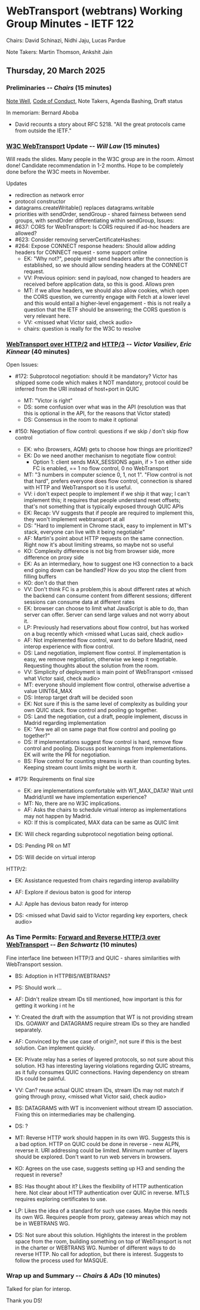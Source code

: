 # WebTransport (webtrans) Working Group Minutes - IETF 122

Chairs: David Schinazi, Nidhi Jaju, Lucas Pardue

Note Takers: Martin Thomson, Ankshit Jain

## Thursday, 20 March 2025

### **Preliminaries** -- _Chairs_ (15 minutes)

   [Note Well](https://www.ietf.org/about/note-well/), [Code of Conduct](https://www.rfc-editor.org/rfc/rfc7154.html), Note Takers, Agenda Bashing, Draft status

In memoriam: Bernard Aboba
- David recounts a story about RFC 5218.  "All the great protocols came from outside the IETF."

### **[W3C WebTransport](https://w3c.github.io/webtransport/) Update** -- _Will Law_ (15 minutes)

Will reads the slides.
Many people in the W3C group are in the room.
Almost done!
Candidate recommendation in 1-2 months. Hope to be completely done before the W3C meets in November.

Updates 
- redirection as network error
- protocol constructor 
- datagrams.createWritable() replaces datagrams.writable
- priorities with sendOrder, sendGroup - shared fairness between send groups, with sendOrder differentiating within sendGroup,
Issues: 
- #637: CORS for WebTransport: Is CORS required if ad-hoc headers are allowed? 
- #623: Consider removing serverCertificateHashes: 
- #264: Expose CONNECT response headers: Should allow adding headers for CONNECT request - some support online
    - EK: "Why not?", people might send headers after the connection is established, so we should allow sending headers at the CONNECT request.
    - VV: Previous opinion: send in payload, now changed to headers are received before application data, so this is good. Allows pren
    - MT: if we allow headers, we should also allow cookies, which open the CORS question, we currently engage with Fetch at a lower level and this would entail a higher-level engagement - this is not really a question that the IETF should be answering; the CORS question is very relevant here.
    - VV: \<missed what Victor said, check audio\>
    - chairs: question is really for the W3C to resolve

### **[WebTransport over HTTP/2](https://datatracker.ietf.org/doc/html/draft-ietf-webtrans-http2) and [HTTP/3](https://datatracker.ietf.org/doc/html/draft-ietf-webtrans-http3)** -- _Victor Vasiliev_, _Eric Kinnear_ (40 minutes)

Open Issues: 
- #172: Subprotocol negotiation: should it be mandatory? Victor has shipped some code which makes it NOT mandatory, protocol could be inferred from the URI instead of host+port in QUIC
    - MT: "Victor is right"
    - DS: some confusion over what was in the API (resolution was that this is optional in the API, for the reasons that Victor stated)
    - DS: Consensus in the room to make it optional

- #150: Negotiation of flow control: questions if we skip / don't skip flow control
     - EK: who (browsers, AQM) gets to choose how things are prioritized? 
     - EK: Do we need another mechanism to negotiate flow control: 
         - Option 1: client sends MAX_SESSIONS again, if > 1 on either side FC is enabled, == 1 no flow control, 0 no WebTransport
    - MT: "3 numbers in computer science 0, 1, not 1". "Flow control is not that hard", prefers everyone does flow control, connection is shared with HTTP and WebTransport so it is useful. 
    - VV: i don't expect people to implement if we ship it that way; I can't implement this; it requires that people understand reset offsets; that's not something that is typically exposed through QUIC APIs
    - EK: Recap: VV suggests that if people are required to implement this, they won't implement webtransport at all
    - DS: "Hard to implement in Chrome stack, easy to implement in MT's stack, everyone can live with it being negotiable"
    - AF: Martin's point about HTTP requests on the same connection.  Right now it's about limiting streams, so maybe not so useful
    - KO: Complexity difference is not big from browser side, more difference on proxy side
    - EK: As an intermediary, how to suggest one H3 connection to a back end going down can be handled?  How do you stop the client from filling buffers 
    - KO: don't do that then
    - VV: Don't think FC is a problem,this is about different rates at which the backend can consume content from different sessions; different sessions can consume data at different rates
    - EK: browser can choose to limit what JavaScript is able to do, than server can offer. Server can send large values and not worry about it. 
    - LP: Previously had reservations about flow control, but has worked on a bug recently which \<missed what Lucas said, check audio\>
    - AF: Not implemented flow control, want to do before Madrid, need interop experience with flow control.
    - DS: Land negotiation, implement flow control. If implementation is easy, we remove negotiation, otherwise we keep it negotiable. Requesting thoughts about the solution from the room. 
    - VV: Simplicity of deployment is main point of WebTransport \<missed what Victor said, check audio\> 
    - MT: everyone should implement flow control, otherwise advertise a value UINT64_MAX
    - DS: Interop target draft will be decided soon
    - EK: Not sure if this is the same level of complexity as building your own QUIC stack. flow control and pooling go together. 
    - DS: Land the negotiation, cut a draft, people implement, discuss in Madrid regarding implementation
    - EK: "Are we all on same page that flow control and pooling go together?"
    - DS: If implementations suggest flow control is hard, remove flow control and pooling. Discuss post learnings from implementations. EK will write the PR for negotiation. 
    - BS: Flow control for counting streams is easier than counting bytes. Keeping stream count limits might be worth it. 

- #179: Requirements on final size
    - EK: are implementations comfortable with WT_MAX_DATA? Wait until Madrid/until we have implementation experience? 
    - MT: No, there are no W3C implications. 
    - AF: Asks the chairs to schedule virtual interop as implementations may not happen by Madrid. 
    - KO: If this is complicated, MAX data can be same as QUIC limit

- EK: Will check regarding subprotocol negotiation being optional.
- DS: Pending PR on MT
- DS: Will decide on virtual interop

HTTP/2:

- EK: Assistance requested from chairs regarding interop availability
- AF: Explore if devious baton is good for interop
- AJ: Apple has devious baton ready for interop

- DS: \<missed what David said to Victor regarding key exporters, check audio\>


### As Time Permits: **[Forward and Reverse HTTP/3 over WebTransport](https://datatracker.ietf.org/doc/html/draft-various-httpbis-h3-webtrans/)** -- _Ben Schwartz_ (10 minutes)

Fine interface line between HTTP/3 and QUIC - shares similarities with WebTransport session. 
- BS: Adoption in HTTPBIS/WEBTRANS?

- PS: Should work ...
- AF: Didn't realize stream IDs till mentioned, how important is this for getting it working i nt he 
- Y: Created the draft with the assumption that WT is not providing stream IDs. GOAWAY and DATAGRAMS require stream IDs so they are handled separately. 
- AF: Convinced by the use case of origin?, not sure if this is the best solution. Can implement quickly. 
- EK: Private relay has a series of layered protocols, so not sure about this solution. H3 has interesting layering violations regarding QUIC streams, as it fully consumes QUIC connections. Having dependency on stream IDs could be painful. 
- VV: Can? reuse actual QUIC stream IDs, stream IDs may not match if going through proxy, \<missed what Victor said, check audio\>
- BS: DATAGRAMS with WT is inconvenient without stream ID association. Fixing this on intermediaries may be challenging.
- DS: ?
- MT: Reverse HTTP work should happen in its own WG. Suggests this is a bad option. HTTP on QUIC could be done in reverse - new ALPN, reverse it. URI addressing could be limited. Minimum number of layers should be explored. Don't want to run web servers in browsers. 
- KO: Agrees on the use case, suggests setting up H3 and sending the request in reverse? 
- BS: Has thought about it? Likes the flexibility of HTTP authentication here. Not clear about HTTP authentication over QUIC in reverse. MTLS requires exploring certificates to use. 
- LP: Likes the idea of a standard for such use cases. Maybe this needs its own WG. Requires people from proxy, gateway areas which may not be in WEBTRANS WG.
- DS: Not sure about this solution. Highlights the interest in the problem space from the room, building something on top of WebTransport is not in the charter or WEBTRANS WG. Number of different ways to do reverse HTTP. No call for adoption, but there is interest. Suggests to follow the process used for MASQUE. 

### **Wrap up and Summary** -- _Chairs & ADs_ (10 minutes)

Talked for plan for interop.

Thank you DS!

